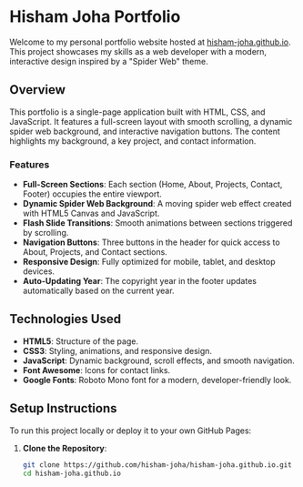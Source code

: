 # Hisham Joha Portfolio

Welcome to my personal portfolio website hosted at [hisham-joha.github.io](https://hisham-joha.github.io). This project showcases my skills as a web developer with a modern, interactive design inspired by a "Spider Web" theme.

## Overview

This portfolio is a single-page application built with HTML, CSS, and JavaScript. It features a full-screen layout with smooth scrolling, a dynamic spider web background, and interactive navigation buttons. The content highlights my background, a key project, and contact information.

### Features
- **Full-Screen Sections**: Each section (Home, About, Projects, Contact, Footer) occupies the entire viewport.
- **Dynamic Spider Web Background**: A moving spider web effect created with HTML5 Canvas and JavaScript.
- **Flash Slide Transitions**: Smooth animations between sections triggered by scrolling.
- **Navigation Buttons**: Three buttons in the header for quick access to About, Projects, and Contact sections.
- **Responsive Design**: Fully optimized for mobile, tablet, and desktop devices.
- **Auto-Updating Year**: The copyright year in the footer updates automatically based on the current year.

## Technologies Used
- **HTML5**: Structure of the page.
- **CSS3**: Styling, animations, and responsive design.
- **JavaScript**: Dynamic background, scroll effects, and smooth navigation.
- **Font Awesome**: Icons for contact links.
- **Google Fonts**: Roboto Mono font for a modern, developer-friendly look.

## Setup Instructions
To run this project locally or deploy it to your own GitHub Pages:

1. **Clone the Repository**:
   ```bash
   git clone https://github.com/hisham-joha/hisham-joha.github.io.git
   cd hisham-joha.github.io
